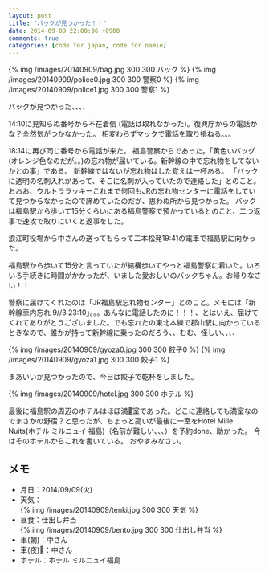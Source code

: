 ```yaml
---
layout: post
title: "バックが見つかった！！"
date: 2014-09-09 22:00:36 +0900
comments: true
categories: [code for japan, code for namie]
---
```


{% img /images/20140909/bag.jpg 300 300 バック %}
{% img /images/20140909/police0.jpg 300 300 警察0 %}
{% img /images/20140909/police1.jpg 300 300 警察1 %}

バックが見つかった、、、、

14:10に見知らぬ番号から不在着信 (電話は取れなかった)。復興庁からの電話かな？全然気がつかなかった。
相変わらずマックで電話を取り損ねる。。。

18:14に再び同じ番号から電話が来た。
福島警察からであった。「黄色いバッグ(オレンジ色なのだが。。)の忘れ物が届いている。新幹線の中で忘れ物をしてないかとの事」である。
新幹線ではないが忘れ物はした覚えは一杯ある。
「バックに透明の名刺入れがあって、そこに名刺が入っていたので連絡した」とのこと。おおお、ウルトララッキーこれまで何回もJRの忘れ物センターに電話をしていて見つからなかったので諦めていたのだが、思わぬ所から見つかった。
バックは福島駅から歩いて15分くらいにある福島警察で預かっているとのこと、二つ返事で速攻で取りにいくと返事をした。

浪江町役場から中さんの送ってもらって二本松発19:41の電車で福島駅に向かった。

福島駅から歩いて15分と言っていたが結構歩いてやっと福島警察に着いた。いろいろ手続きに時間がかかったが、いました愛おしいのバックちゃん。お帰りなさい！！

警察に届けてくれたのは「JR福島駅忘れ物センター」とのこと。メモには「新幹線車内忘れ 9//3 23:10」。。。あんなに電話したのに！！！、とはいえ、届けてくれてありがとうございました。でも忘れたの東北本線で郡山駅に向かっているときなので、誰かが持って新幹線に乗ったのだろう、、むむ、怪しい、、、、

{% img /images/20140909/gyoza0.jpg 300 300 餃子0 %}
{% img /images/20140909/gyoza1.jpg 300 300 餃子1 %}

まあいいか見つかったので、今日は餃子で乾杯をしました。

{% img /images/20140909/hotel.jpg 300 300 ホテル %}

最後に福島駅の周辺のホテルはほぼ満室であった。どこに連絡しても満室なのでまさかの野宿？と思ったが、ちょっと高いが最後に一室をHotel Mille Nuits(ホテル ミルニュイ 福島)（名前が難しい、、、）を予約done、助かった。
今はそのホテルからこれを書いている。
おやすみなさい。

メモ
---
* 月日：2014/09/09(火)
* 天気：  
{% img /images/20140909/tenki.jpg 300 300 天気 %}  
* 昼食：仕出し弁当  
{% img /images/20140909/bento.jpg 300 300 仕出し弁当 %}  
* 車(朝)：中さん
* 車(夜)：中さん
* ホテル：ホテル ミルニュイ福島


